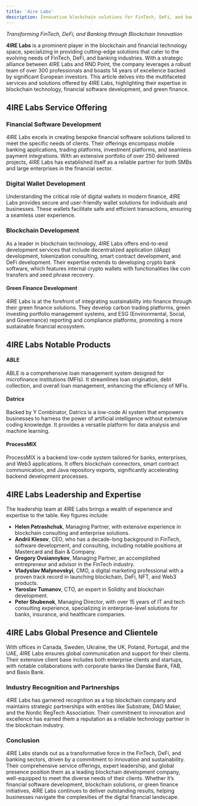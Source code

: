 ```yaml
---
title: '4ire Labs'
description: Innovative blockchain solutions for FinTech, DeFi, and banking by 4IRE Labs, driving efficiency, sustainability, and global market success.
---
```



*Transforming FinTech, DeFi, and Banking through Blockchain Innovation*

**4IRE Labs** is a prominent player in the blockchain and financial technology space, specializing in providing cutting-edge solutions that cater to the evolving needs of FinTech, DeFi, and banking industries. With a strategic alliance between 4IRE Labs and RND Point, the company leverages a robust team of over 300 professionals and boasts 14 years of excellence backed by significant European investors. This article delves into the multifaceted services and solutions offered by 4IRE Labs, highlighting their expertise in blockchain technology, financial software development, and green finance.

4IRE Labs Service Offering
--------------------------

### Financial Software Development

4IRE Labs excels in creating bespoke financial software solutions tailored to meet the specific needs of clients. Their offerings encompass mobile banking applications, trading platforms, investment platforms, and seamless payment integrations. With an extensive portfolio of over 250 delivered projects, 4IRE Labs has established itself as a reliable partner for both SMBs and large enterprises in the financial sector.

### Digital Wallet Development

Understanding the critical role of digital wallets in modern finance, 4IRE Labs provides secure and user-friendly wallet solutions for individuals and businesses. These wallets facilitate safe and efficient transactions, ensuring a seamless user experience.

### Blockchain Development

As a leader in blockchain technology, 4IRE Labs offers end-to-end development services that include decentralized application (dApp) development, tokenization consulting, smart contract development, and DeFi development. Their expertise extends to developing crypto bank software, which features internal crypto wallets with functionalities like coin transfers and seed phrase recovery.

#### Green Finance Development

4IRE Labs is at the forefront of integrating sustainability into finance through their green finance solutions. They develop carbon trading platforms, green investing portfolio management systems, and ESG (Environmental, Social, and Governance) reporting and compliance platforms, promoting a more sustainable financial ecosystem.

4IRE Labs Notable Products
--------------------------

#### ABLE

ABLE is a comprehensive loan management system designed for microfinance institutions (MFIs). It streamlines loan origination, debt collection, and overall loan management, enhancing the efficiency of MFIs.

#### Datrics

Backed by Y Combinator, Datrics is a low-code AI system that empowers businesses to harness the power of artificial intelligence without extensive coding knowledge. It provides a versatile platform for data analysis and machine learning.

#### ProcessMIX

ProcessMIX is a backend low-code system tailored for banks, enterprises, and Web3 applications. It offers blockchain connectors, smart contract communication, and Java repository exports, significantly accelerating backend development processes.

4IRE Labs Leadership and Expertise
----------------------------------

The leadership team at 4IRE Labs brings a wealth of experience and expertise to the table. Key figures include:

- **Helen Petrashchuk**, Managing Partner, with extensive experience in blockchain consulting and enterprise solutions.
- **Andrii Klesov**, CEO, who has a decade-long background in FinTech, software development, and consulting, including notable positions at Mastercard and Bain &amp; Company.
- **Gregory Ovsiannykov**, Managing Partner, an accomplished entrepreneur and advisor in the FinTech industry.
- **Vladyslav Malynovskyi**, CMO, a digital marketing professional with a proven track record in launching blockchain, DeFi, NFT, and Web3 products.
- **Yaroslav Tumanov**, CTO, an expert in Solidity and blockchain development.
- **Peter Shubenok**, Managing Director, with over 15 years of IT and tech consulting experience, specializing in enterprise-level solutions for banks, insurance, and healthcare companies.

4IRE Labs Global Presence and Clientele
---------------------------------------

With offices in Canada, Sweden, Ukraine, the UK, Poland, Portugal, and the UAE, 4IRE Labs ensures global communication and support for their clients. Their extensive client base includes both enterprise clients and startups, with notable collaborations with corporate banks like Danske Bank, FAB, and Basis Bank.

### Industry Recognition and Partnerships

4IRE Labs has garnered recognition as a top blockchain company and maintains strategic partnerships with entities like Substrate, DAO Maker, and the Nordic RegTech Association. Their commitment to innovation and excellence has earned them a reputation as a reliable technology partner in the blockchain industry.

### Conclusion

4IRE Labs stands out as a transformative force in the FinTech, DeFi, and banking sectors, driven by a commitment to innovation and sustainability. Their comprehensive service offerings, expert leadership, and global presence position them as a leading blockchain development company, well-equipped to meet the diverse needs of their clients. Whether it’s financial software development, blockchain solutions, or green finance initiatives, 4IRE Labs continues to deliver outstanding results, helping businesses navigate the complexities of the digital financial landscape.
